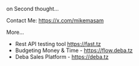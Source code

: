 on Second thought...

Contact Me: https://x.com/mikemasam


More...
- Rest API testing tool https://fast.tz
- Budgeting Money & Time - https://flow.deba.tz
- Deba Sales Platform - https://deba.tz

